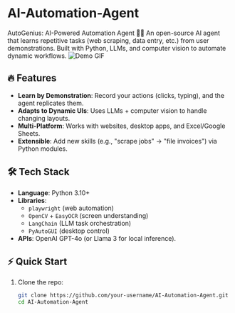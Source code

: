 # AI-Automation-Agent
AutoGenius: AI-Powered Automation Agent 🤖✨ An open-source AI agent that learns repetitive tasks (web scraping, data entry, etc.) from user demonstrations. Built with Python, LLMs, and computer vision to automate dynamic workflows.
![Demo GIF](https://media.giphy.com/media/v1.Y2lkPTc5MGI3NjExcDFoODNlZGd4Z3BldnJjZXVtY2VtN3U1aHZ6dW0xbmN6YzR0eGZ0biZlcD12MV9pbnRlcm5hbF9naWZfYnlfaWQmY3Q9Zw/xT5LMHxhOfscxPfIfm/giphy.gif) 

## 🔥 Features  
- **Learn by Demonstration**: Record your actions (clicks, typing), and the agent replicates them.  
- **Adapts to Dynamic UIs**: Uses LLMs + computer vision to handle changing layouts.  
- **Multi-Platform**: Works with websites, desktop apps, and Excel/Google Sheets.  
- **Extensible**: Add new skills (e.g., "scrape jobs" → "file invoices") via Python modules.  

## 🛠️ Tech Stack  
- **Language**: Python 3.10+  
- **Libraries**:  
  - `playwright` (web automation)  
  - `OpenCV` + `EasyOCR` (screen understanding)  
  - `LangChain` (LLM task orchestration)  
  - `PyAutoGUI` (desktop control)  
- **APIs**: OpenAI GPT-4o (or Llama 3 for local inference).  

## ⚡ Quick Start  
1. Clone the repo:  
   ```bash
   git clone https://github.com/your-username/AI-Automation-Agent.git
   cd AI-Automation-Agent
